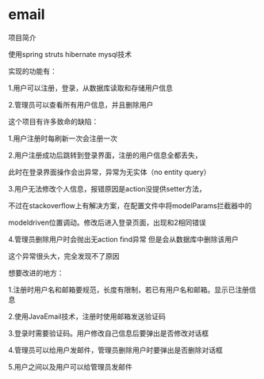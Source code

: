 # email

项目简介

使用spring struts hibernate mysql技术

实现的功能有：

1.用户可以注册，登录，从数据库读取和存储用户信息

2.管理员可以查看所有用户信息，并且删除用户

这个项目有许多致命的缺陷：

1.用户注册时每刷新一次会注册一次

2.用户注册成功后跳转到登录界面，注册的用户信息全都丢失，

  此时在登录界面操作会出异常，异常为无实体（no entity query）
  
3.用户无法修改个人信息，报错原因是action没提供setter方法，

  不过在stackoverflow上有解决方案，在配置文件中将modelParams拦截器中的
  
  modeldriven位置调动。修改后进入登录页面，出现和2相同错误
  
4.管理员删除用户时会抛出无action find异常 但是会从数据库中删除该用户 

  这个异常很头大，完全发现不了原因
  
想要改进的地方：

1.注册时用户名和邮箱要规范，长度有限制，若已有用户名和邮箱。显示已注册信息

2.使用JavaEmail技术，注册时使用邮箱发送验证码

3.登录时需要验证码。用户修改自己信息后要弹出是否修改对话框

4.管理员可以给用户发邮件，管理员删除用户时要弹出是否删除对话框

5.用户之间以及用户可以给管理员发邮件

